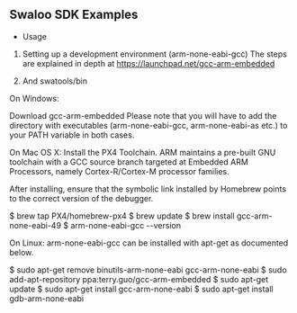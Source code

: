 ## Swaloo SDK Examples


* Usage

1. Setting up a development environment (arm-none-eabi-gcc)
The steps are explained in depth at https://launchpad.net/gcc-arm-embedded

2. And swatools/bin

On Windows:

Download gcc-arm-embedded
Please note that you will have to add the directory with executables 
(arm-none-eabi-gcc, arm-none-eabi-as etc.) to your PATH variable in both cases. 


On Mac OS X:
Install the PX4 Toolchain. ARM maintains a pre-built GNU toolchain with a GCC source branch targeted 
at Embedded ARM Processors, namely Cortex-R/Cortex-M processor families. 

After installing, ensure that the symbolic link installed by Homebrew points to the correct version 
of the debugger.

$ brew tap PX4/homebrew-px4
$ brew update
$ brew install gcc-arm-none-eabi-49
$ arm-none-eabi-gcc --version  

On Linux:
arm-none-eabi-gcc can be installed with apt-get as documented below. 

$ sudo apt-get remove binutils-arm-none-eabi gcc-arm-none-eabi 
$ sudo add-apt-repository ppa:terry.guo/gcc-arm-embedded 
$ sudo apt-get update 
$ sudo apt-get install gcc-arm-none-eabi
$ sudo apt-get install gdb-arm-none-eabi